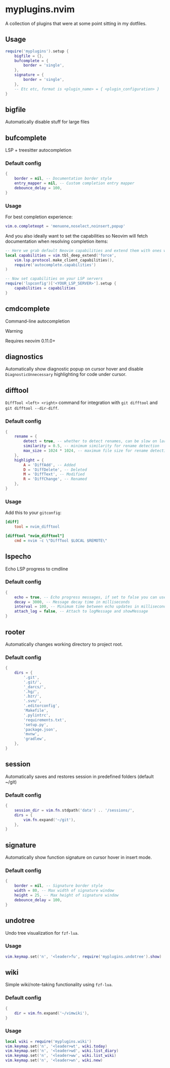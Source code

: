 # myplugins.nvim

A collection of plugins that were at some point sitting in my dotfiles.

## Usage

```lua
require('myplugins').setup {
    bigfile = {},
    bufcomplete = {
        border = 'single',
    },
    signature = {
        border = 'single',
    },
    -- Etc etc, format is <plugin_name> = { <plugin_configuration> }
}
```

## bigfile
Automatically disable stuff for large files

## bufcomplete
LSP + treesitter autocompletion

### Default config
```lua
{
    border = nil, -- Documentation border style
    entry_mapper = nil, -- Custom completion entry mapper
    debounce_delay = 100,
}
```

### Usage
For best completion experience:

```lua
vim.o.completeopt = 'menuone,noselect,noinsert,popup'
```

And you also ideally want to set the capabilities so Neovim will fetch documentation when resolving completion items:

```lua
-- Here we grab default Neovim capabilities and extend them with ones we want on top
local capabilities = vim.tbl_deep_extend('force', 
    vim.lsp.protocol.make_client_capabilities(), 
    require('autocomplete.capabilities')
)

-- Now set capabilities on your LSP servers
require('lspconfig')['<YOUR_LSP_SERVER>'].setup {
    capabilities = capabilities
}
```

## cmdcomplete
Command-line autocompletion

> [!WARNING]
> Requires neovim 0.11.0+

## diagnostics
Automatically show diagnostic popup on cursor hover and disable `DiagnosticUnnecessary` highlighting for code under cursor.

## difftool
`DiffTool <left> <right>` command for integration with `git difftool` and `git difftool --dir-diff`.

### Default config
```lua
{
    rename = {
        detect = true, -- whether to detect renames, can be slow on large directories so disable if needed
        similarity = 0.5, -- minimum similarity for rename detection
        max_size = 1024 * 1024, -- maximum file size for rename detection
    },
    highlight = {
        A = 'DiffAdd', -- Added
        D = 'DiffDelete', -- Deleted
        M = 'DiffText', -- Modified
        R = 'DiffChange', -- Renamed
    },
}
```

### Usage
Add this to your `gitconfig`:

```ini
[diff]
    tool = nvim_difftool

[difftool "nvim_difftool"]
    cmd = nvim -c \"DiffTool $LOCAL $REMOTE\"
```

## lspecho
Echo LSP progress to cmdline

### Default config
```lua
{
    echo = true, -- Echo progress messages, if set to false you can use .message() to get the current message
    decay = 3000, -- Message decay time in milliseconds
    interval = 100, -- Minimum time between echo updates in milliseconds
    attach_log = false, -- Attach to logMessage and showMessage
}
```

## rooter
Automatically changes working directory to project root.

### Default config
```lua
{
    dirs = {
        '.git',
        '.git/',
        '_darcs/',
        '.hg/',
        '.bzr/',
        '.svn/',
        '.editorconfig',
        'Makefile',
        '.pylintrc',
        'requirements.txt',
        'setup.py',
        'package.json',
        'mvnw',
        'gradlew',
    },
}
```

## session
Automatically saves and restores session in predefined folders (default ~/git)

### Default config
```lua
{
    session_dir = vim.fn.stdpath('data') .. '/sessions/',
    dirs = {
        vim.fn.expand('~/git'),
    },
}
```

## signature
Automatically show function signature on cursor hover in insert mode.

### Default config
```lua
{
    border = nil, -- Signature border style
    width = 80, -- Max width of signature window
    height = 25, -- Max height of signature window
    debounce_delay = 100,
}
```

## undotree
Undo tree visualization for `fzf-lua`.

### Usage
```lua
vim.keymap.set('n', '<leader>fu', require('myplugins.undotree').show)
```

## wiki
Simple wiki/note-taking functionality using `fzf-lua`.

### Default config
```lua
{
    dir = vim.fn.expand('~/vimwiki'),
}
```

### Usage
```lua
local wiki = require('myplugins.wiki')
vim.keymap.set('n', '<leader>wt', wiki.today)
vim.keymap.set('n', '<leader>wd', wiki.list_diary)
vim.keymap.set('n', '<leader>ww', wiki.list_wiki)
vim.keymap.set('n', '<leader>wn', wiki.new)
```
